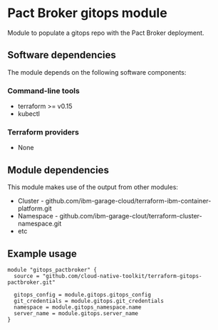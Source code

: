 # Pact Broker gitops module

Module to populate a gitops repo with the Pact Broker deployment.

## Software dependencies

The module depends on the following software components:

### Command-line tools

- terraform >= v0.15
- kubectl

### Terraform providers

- None

## Module dependencies

This module makes use of the output from other modules:

- Cluster - github.com/ibm-garage-cloud/terraform-ibm-container-platform.git
- Namespace - github.com/ibm-garage-clout/terraform-cluster-namespace.git
- etc

## Example usage

```hcl-terraform
module "gitops_pactbroker" {
  source = "github.com/cloud-native-toolkit/terraform-gitops-pactbroker.git"

  gitops_config = module.gitops.gitops_config
  git_credentials = module.gitops.git_credentials
  namespace = module.gitops_namespace.name
  server_name = module.gitops.server_name
}
```

